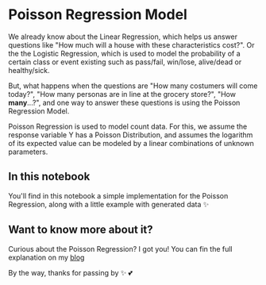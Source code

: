 # Poisson Regression Model
We already know about the Linear Regression, which helps us answer questions like "How much will a house with these characteristics cost?". Or the the Logistic Regression, which is used to model the probability of a certain class or event existing such as pass/fail, win/lose, alive/dead or healthy/sick.

But, what happens when the questions are "How many costumers will come today?", "How many personas are in line at the grocery store?", "How **many**...?", and one way to answer these questions is using the Poisson Regression Model.

Poisson Regression is used to model count data. For this, we assume the response variable Y has a Poisson Distribution, and assumes the logarithm of its expected value can be modeled by a linear combinations of unknown parameters.

## In this notebook
You'll find in this notebook a simple implementation for the Poisson Regression, along with a little example with generated data :sparkles:

## Want to know more about it?
Curious about the Poisson Regression? I got you! You can fin the full explanation on my [blog](https://ximenasandoval.github.io/2020/10/31/poisson.html)

By the way, thanks for passing by :sparkles: :two_hearts:
